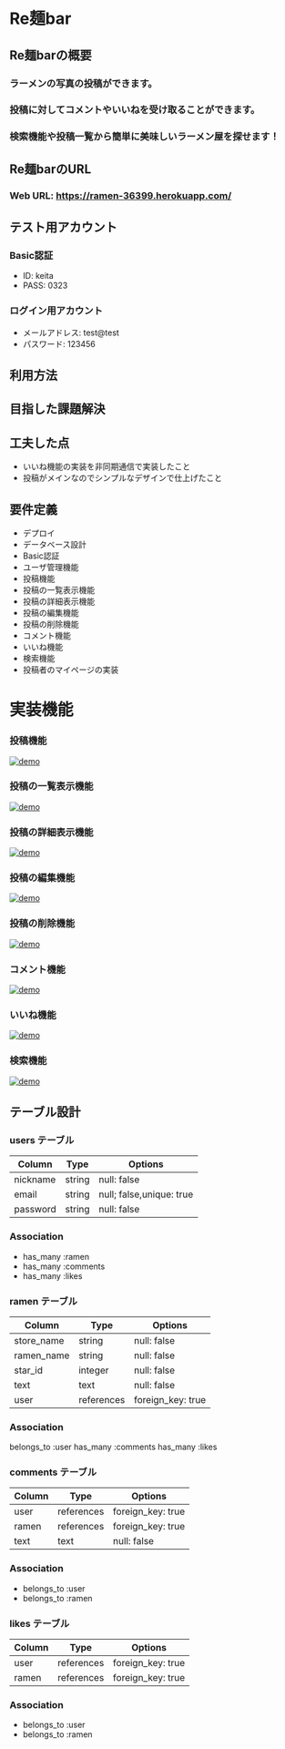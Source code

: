 # Re麺bar

## Re麺barの概要

### ラーメンの写真の投稿ができます。
### 投稿に対してコメントやいいねを受け取ることができます。
### 検索機能や投稿一覧から簡単に美味しいラーメン屋を探せます！

## Re麺barのURL

### Web URL: https://ramen-36399.herokuapp.com/

## テスト用アカウント
### Basic認証
- ID: keita
- PASS: 0323

### ログイン用アカウント
- メールアドレス: test@test
- パスワード: 123456

## 利用方法

## 目指した課題解決

## 工夫した点
- いいね機能の実装を非同期通信で実装したこと
- 投稿がメインなのでシンプルなデザインで仕上げたこと
## 要件定義
- デプロイ
- データベース設計
- Basic認証
- ユーザ管理機能
- 投稿機能
- 投稿の一覧表示機能
- 投稿の詳細表示機能
- 投稿の編集機能
- 投稿の削除機能
- コメント機能
- いいね機能
- 検索機能
- 投稿者のマイページの実装

# 実装機能
### 投稿機能
[![demo](https://i.gyazo.com/c9e405ffe6bbba8c19f1062dfb5e093b.gif)](https://gyazo.com/c9e405ffe6bbba8c19f1062dfb5e093b)

### 投稿の一覧表示機能
[![demo](https://i.gyazo.com/e94a4b423d1dbd8bbe5ef34c6dd5669d.gif)](https://gyazo.com/e94a4b423d1dbd8bbe5ef34c6dd5669d)

### 投稿の詳細表示機能
[![demo](https://i.gyazo.com/c94d5e63eeeb5d9dd86d208614a009f3.jpg)](https://gyazo.com/c94d5e63eeeb5d9dd86d208614a009f3)

### 投稿の編集機能
[![demo](https://i.gyazo.com/b89466093b0ea2f8ec0fe4a056c9a406.gif)](https://gyazo.com/b89466093b0ea2f8ec0fe4a056c9a406)

### 投稿の削除機能
[![demo](https://i.gyazo.com/fed13a03cdb5ddf2c938de5fa4c7eafb.gif)](https://gyazo.com/fed13a03cdb5ddf2c938de5fa4c7eafb)

### コメント機能
[![demo](https://i.gyazo.com/10e1f27d06fd515ef96e72410543ba6a.gif)](https://gyazo.com/10e1f27d06fd515ef96e72410543ba6a)

### いいね機能
[![demo](https://i.gyazo.com/4b8e9142fc45a61bb80ef1480ea2243b.gif)](https://gyazo.com/4b8e9142fc45a61bb80ef1480ea2243b)

### 検索機能
[![demo](https://i.gyazo.com/2211d83c99205984890b0469e15963d6.gif)](https://gyazo.com/2211d83c99205984890b0469e15963d6)

## テーブル設計

### users テーブル
| Column          | Type       | Options                  |
|-----------------|----------- |--------------------------|
| nickname        | string     | null: false              |
| email           | string     | null; false,unique: true |
| password        | string     | null: false              |

### Association

- has_many :ramen
- has_many :comments
- has_many :likes

### ramen テーブル
| Column          | Type       | Options                  |
|-----------------|----------- |--------------------------|
| store_name      | string     | null: false              |
| ramen_name      | string     | null: false              |
| star_id         | integer    | null: false              |
| text            | text       | null: false              |
| user            | references | foreign_key: true        |

### Association

belongs_to :user
has_many :comments
has_many :likes

### comments テーブル
| Column          | Type       | Options           |
|-----------------|----------- |-------------------|
| user            | references | foreign_key: true |
| ramen           | references | foreign_key: true |
| text            | text       | null: false       |

### Association

- belongs_to :user
- belongs_to :ramen

### likes テーブル
| Column          | Type       | Options           |
|-----------------|----------- |-------------------|
| user            | references | foreign_key: true |
| ramen           | references | foreign_key: true |

### Association

- belongs_to :user
- belongs_to :ramen

